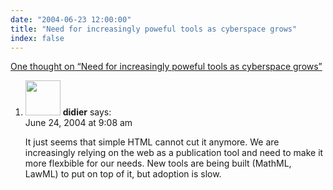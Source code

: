 ```yaml
---
date: "2004-06-23 12:00:00"
title: "Need for increasingly poweful tools as cyberspace grows"
index: false
---
```


[One thought on &ldquo;Need for increasingly poweful tools as cyberspace grows&rdquo;](/lemire/blog/2004/06-23-need-for-increasingly-poweful-tools-as-cyberspace-grows)

<ol class="comment-list">
<li id="comment-60" class="comment even thread-even depth-1">
<div class="comment-author vcard">
<img alt src="https://secure.gravatar.com/avatar/?s=56&#038;d=mm&#038;r=g" srcset="https://secure.gravatar.com/avatar/?s=112&#038;d=mm&#038;r=g 2x" class="avatar avatar-56 photo avatar-default" height="56" width="56" decoding="async" /> <b class="fn">didier</b> <span class="says">says:</span> </div>
<div class="comment-metadata"><time datetime="2004-06-24T09:08:32+00:00">June 24, 2004 at 9:08 am</time></a> </div>
<div class="comment-content">
<p>It just seems that simple HTML cannot cut it anymore. We are increasingly relying on the web as a publication tool and need to make it more flexbible for our needs. New tools are being built (MathML, LawML) to put on top of it, but adoption is slow.</p>
</div>
</li>
</ol>
